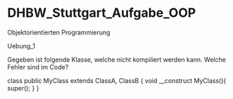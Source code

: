 # DHBW_Stuttgart_Aufgabe_OOP
Objektorientierten Programmierung

Uebung_1

Gegeben ist folgende Klasse, welche nicht kompiliert werden kann. Welche
Fehler sind im Code?

class public MyClass extends ClassA, ClassB {
    void __construct MyClass(){
        super();
    }
}




